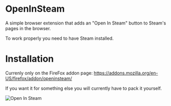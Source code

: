 # OpenInSteam
A simple browser extension that adds an "Open In Steam" button to Steam's pages in the browser.

To work properly you need to have Steam installed.

# Installation
Currenly only on the FireFox addon page: https://addons.mozilla.org/en-US/firefox/addon/openinsteam/

If you want it for something else you will currently have to pack it yourself.

![Open In Steam](https://addons.cdn.mozilla.net/user-media/previews/full/218/218473.png)
